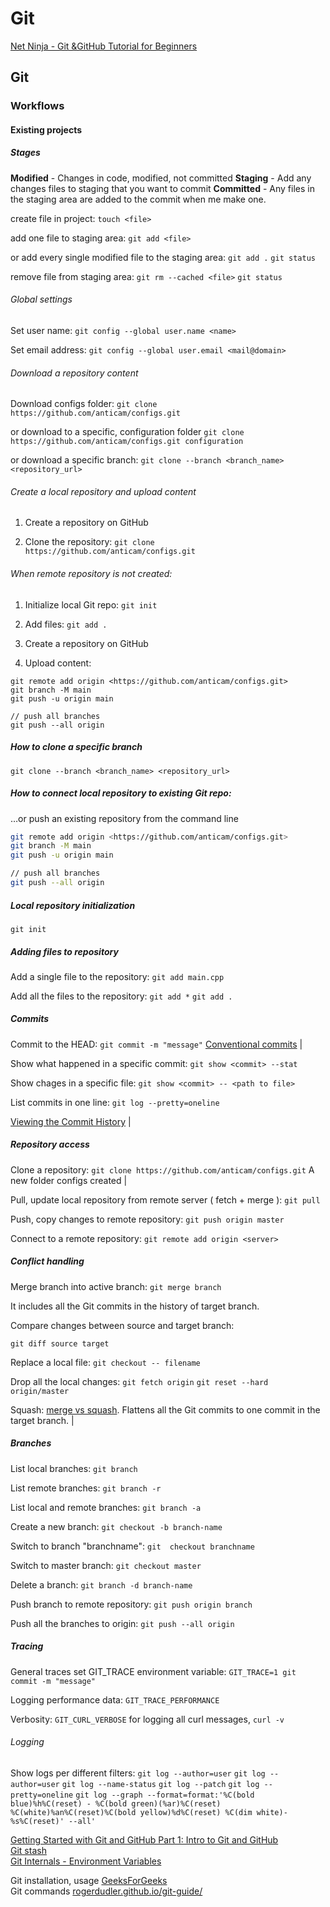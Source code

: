# Git

[Net Ninja - Git &GitHub Tutorial for Beginners](https://www.youtube.com/playlist?list=PL4cUxeGkcC9goXbgTDQ0n_4TBzOO0ocPR)



## Git

### Workflows

#### Existing projects

##### Stages

**Modified** - Changes in code, modified, not committed
**Staging** - Add any changes files to staging that you want to commit
**Committed** - Any files in the staging area are added to the commit when me make one.

create file in project:
`touch <file>`

add one file to staging area:
`git add <file>`

or add every single modified file to the staging area:
`git add .`
`git status`

remove file from staging area:
`git rm --cached <file>`
`git status`


###### Global settings

Set user name:
`git config --global user.name <name>`

Set email address:
`git config --global user.email <mail@domain>`


###### Download a repository content

Download configs folder:
`git clone https://github.com/anticam/configs.git`

or download to a specific, configuration folder
`git clone https://github.com/anticam/configs.git configuration`

or download a specific branch:
`git clone --branch <branch_name> <repository_url>`

###### Create a local repository and upload content

1. Create a repository on GitHub

2. Clone the repository:
`git clone https://github.com/anticam/configs.git`

###### When remote repository is not created:

1. Initialize local Git repo:
`git init`

2. Add files:
`git add .`

3. Create a repository on GitHub
4. Upload content:

```shell
git remote add origin <https://github.com/anticam/configs.git>
git branch -M main
git push -u origin main

// push all branches
git push --all origin
```


##### How to clone a specific branch
```shell
git clone --branch <branch_name> <repository_url>
```

##### How to connect local repository to existing Git repo:

…or push an existing repository from the command line

```bash
git remote add origin <https://github.com/anticam/configs.git>
git branch -M main
git push -u origin main

// push all branches
git push --all origin
```


##### Local repository initialization

`git init`

##### Adding files to repository

Add a single file to the repository:
`git add main.cpp`

Add all the files to the repository:
`git add *`
`git add .`


##### Commits

Commit to the HEAD:
`git commit -m "message"`
[Conventional commits](https://www.conventionalcommits.org/en/v1.0.0/#summary) |


Show what happened in a specific commit:
`git show <commit> --stat`

Show chages in a specific file:
`git show <commit> -- <path to file>`

List commits in one line:
`git log --pretty=oneline`

[Viewing the Commit History](https://git-scm.com/book/en/v2/Git-Basics-Viewing-the-Commit-History) |


##### Repository access

Clone a repository:
`git clone https://github.com/anticam/configs.git`
A new folder configs created |

Pull, update local repository from remote server ( fetch + merge ):
`git pull`

Push, copy changes to remote repository:
`git push origin master`

Connect to a remote repository:
`git remote add origin <server>`


##### Conflict handling

Merge branch into active branch:
`git merge branch`

It includes all the Git commits in the history of target branch.

Compare changes between source and target branch:

`git diff source target`

Replace a local file:
`git checkout -- filename`

Drop all the local changes:
`git fetch origin`
`git reset --hard origin/master`

Squash: 
[merge vs squash](https://betterprogramming.pub/why-i-prefer-regular-merge-commits-over-squash-commits-cadd22cff02c). Flattens all the Git commits to one commit in the target branch. |



##### Branches

List local branches:
`git branch`

List remote branches:
`git branch -r`

List local and remote branches:
`git branch -a`

Create a new branch:
`git checkout -b branch-name`

Switch to branch "branchname":
`git  checkout branchname`

Switch to master branch:
`git checkout master`

Delete a branch:
`git branch -d branch-name`

Push branch to remote repository:
`git push origin branch`

Push all the branches to origin:
`git push --all origin`


##### Tracing

General traces set GIT_TRACE environment variable:
`GIT_TRACE=1 git commit -m "message"`

Logging performance data:
`GIT_TRACE_PERFORMANCE`

Verbosity:
`GIT_CURL_VERBOSE`
for logging all curl messages, `curl -v`


###### Logging

Show logs per different filters:
`git log --author=user`
`git log --author=user`
`git log --name-status`
`git log --patch`
`git log --pretty=oneline`
`git log --graph --format=format:'%C(bold blue)%h%C(reset) - %C(bold green)(%ar)%C(reset) %C(white)%an%C(reset)%C(bold yellow)%d%C(reset) %C(dim white)- %s%C(reset)' --all'`




[Getting Started with Git and GitHub Part 1: Intro to Git and GitHub](https://dev.to/danielstai/getting-started-with-git-and-github-part-1-intro-to-git-and-github-k7a)  
[Git stash](<https://www.atlassian.com/git/tutorials/saving-changes/git-stash>)  
[Git Internals - Environment Variables](https://git-scm.com/book/en/v2/Git-Internals-Environment-Variables#Debugging)  

Git installation, usage [GeeksForGeeks](https://www.geeksforgeeks.org/working-on-git-bash/)  
Git commands [rogerdudler.github.io/git-guide/](https://rogerdudler.github.io/git-guide/)  
